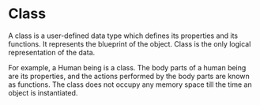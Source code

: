 # Class

A class is a user-defined data type which defines its properties and its functions. It represents the blueprint of the object. Class is the only logical representation of the data.

For example, a Human being is a class. The body parts of a human being are its properties, and the actions performed by the body parts are known as functions. The class does not occupy any memory space till the time an object is instantiated.
